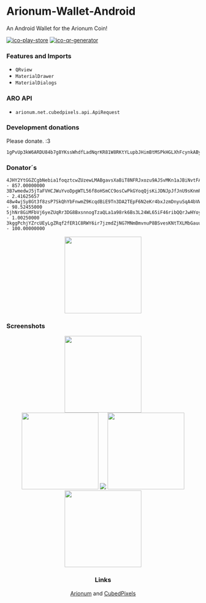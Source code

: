 # Arionum-Wallet-Android

An Android Wallet for the Arionum Coin!

[![ico-play-store]][play-store]
[![ico-qr-generator]][qr-generator]

### Features and Imports

- `QRview`
- `MaterialDrawer`
- `MaterialDialogs`

### ARO API

- `arionum.net.cubedpixels.api.ApiRequest`

### Development donations

Please donate. :3

```
1gPvUp3kW6ARDU84b7g8YKssWhdfLadNqrKR81W8RKtYLupbJHimBtMSPkHGLXhFcynkABydovjiRUUCM3SZxCG
```

### Donator´s
```
4JHY2YtGGZCgbNebia1foqztcwZUzewLMABgavsXaBiT8NFRJxozu9AJSvMKn1aJBiNvtFAEKcyShE4bRyovovsN - 857.00000000
3B7wmedwJ5jTaFVHCJWuYvoDpgWTL56f8oHSmCC9osCwPkGYoqQjsKiJDNJpJfJnU9sKnmPgc1Qz6DRJDtob4SAA - 2.41625657
48w4wjSy8Gt3f8zsP7SkQhYbFnwmZ9KcqdBiE9Tn3DA2TEpF6N2eKr4bxJzmDnyuSqA4bVWYvJcaiNpufWLLKho3 - 98.52455000
5jhNr8GiMFbVj6yeZUqRr3DG8BxsnnogTzaQLa1a98rk6Bs3L24WL65iF46ribQQrJwHYoyRfuJiXrq8VAHeRVwY - 1.00250000
3kggPchjYZrcUEyLgZRqf2fER1C8RWY6ir7jzmdZjNG7MNmBmvnuP8BSvesKNtTXLMbGauupB36cSCNYspUDKMb7 - 100.00000000
```

<div align="center">
  <img src="http://cubedpixels.net/uploader/uploads/155422449/generator.png" width="200px"</img> 
</div>

### Screenshots

<div align="center">
    <img src="https://media.discordapp.net/attachments/436960056425185281/479427747110977575/Screenshot_20180628-140203_Arionum.png?width=348&height=676" width="200px"</img> 
<div align="center">
    <img src="https://media.discordapp.net/attachments/436960056425185281/479427733210791936/Screenshot_20180628-140203_Arionum.jpg?width=348&height=676" width="200px"</img> 
    <img src="https://media.discordapp.net/attachments/436960056425185281/479427787065786375/Screenshot_20180628-1402031_Arionum.png?width=348&height=676"</img> 
  <img src="https://media.discordapp.net/attachments/436960056425185281/479427777972404235/Screenshot_20180628-1402035_Arionum.png?width=348&height=676" width="200px"</img> 
    <img src="https://media.discordapp.net/attachments/436960056425185281/479427801007783939/Screenshot_20180628-1402032_Arionum.png?width=348&height=676" width="200px"</img> 

</div>

### Links

[Arionum] and [CubedPixels]

[arionum]: https://arionum.com
[cubedpixels]: https://cubedpixels.net
[qr-generator]: https://cubedpixels.net/qr
[play-store]: https://play.google.com/store/apps/details?id=arionum.net.cubedpixels

[ico-play-store]: https://img.shields.io/badge/install-play%20store-689f38.svg
[ico-qr-generator]: https://img.shields.io/badge/qr%20code-generator-blue.svg
